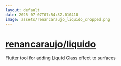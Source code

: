 ```yaml
---
layout: default
date: 2025-07-07T07:54:32.010418
image: assets/renancaraujo_liquido_cropped.png
---
```


# [renancaraujo/liquido](https://github.com/renancaraujo/liquido)

Flutter tool for adding Liquid Glass effect to surfaces

